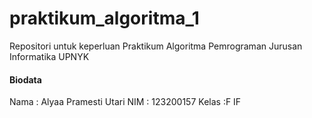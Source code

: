 # praktikum_algoritma_1
Repositori untuk keperluan Praktikum Algoritma Pemrograman Jurusan Informatika UPNYK

#### Biodata
 Nama	: Alyaa Pramesti Utari
 NIM	: 123200157
 Kelas	:F IF
